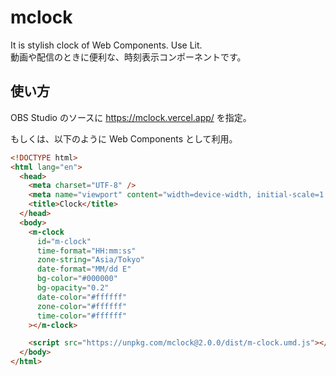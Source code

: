 # mclock

It is stylish clock of Web Components. Use Lit.  
動画や配信のときに便利な、時刻表示コンポーネントです。

## 使い方

OBS Studio のソースに https://mclock.vercel.app/ を指定。

もしくは、以下のように Web Components として利用。

```html
<!DOCTYPE html>
<html lang="en">
  <head>
    <meta charset="UTF-8" />
    <meta name="viewport" content="width=device-width, initial-scale=1.0" />
    <title>Clock</title>
  </head>
  <body>
    <m-clock
      id="m-clock"
      time-format="HH:mm:ss"
      zone-string="Asia/Tokyo"
      date-format="MM/dd E"
      bg-color="#000000"
      bg-opacity="0.2"
      date-color="#ffffff"
      zone-color="#ffffff"
      time-color="#ffffff"
    ></m-clock>

    <script src="https://unpkg.com/mclock@2.0.0/dist/m-clock.umd.js"></script>
  </body>
</html>
```
